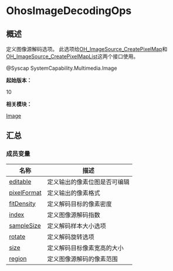 # OhosImageDecodingOps


## 概述

定义图像源解码选项。 此选项给[OH_ImageSource_CreatePixelMap](image.md#oh_imagesource_createpixelmap)和[OH_ImageSource_CreatePixelMapList](image.md#oh_imagesource_createpixelmaplist)这两个接口使用。

\@Syscap SystemCapability.Multimedia.Image

**起始版本：**

10

**相关模块：**

[Image](image.md)


## 汇总


### 成员变量

| 名称 | 描述 | 
| -------- | -------- |
| [editable](image.md#editable) | 定义输出的像素位图是否可编辑 | 
| [pixelFormat](image.md#pixelformat-23) | 定义输出的像素格式 | 
| [fitDensity](image.md#fitdensity) | 定义解码目标的像素密度 | 
| [index](image.md#index) | 定义图像源解码指数 | 
| [sampleSize](image.md#samplesize) | 定义解码样本大小选项 | 
| [rotate](image.md#rotate) | 定义解码旋转选项 | 
| [size](image.md#size-27) | 定义解码目标像素宽高的大小 | 
| [region](image.md#region) | 定义图像源解码的像素范围 | 
